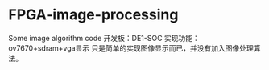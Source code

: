 # FPGA-image-processing
Some image algorithm code
开发板：DE1-SOC
实现功能：ov7670+sdram+vga显示 只是简单的实现图像显示而已，并没有加入图像处理算法。
